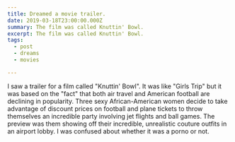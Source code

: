 ```yaml
---
title: Dreamed a movie trailer.
date: 2019-03-18T23:00:00.000Z
summary: The film was called Knuttin' Bowl.
excerpt: The film was called Knuttin' Bowl.
tags:
  - post
  - dreams
  - movies

---
```


I saw a trailer for a film called "Knuttin' Bowl". It was like "Girls Trip" but it was based on the "fact" that both air travel and American football are declining in popularity. Three sexy African-American women decide to take advantage of discount prices on football and plane tickets to throw themselves an incredible party involving jet flights and ball games. The preview was them showing off their incredible, unrealistic couture outfits in an airport lobby. I was confused about whether it was a porno or not.